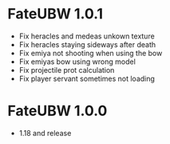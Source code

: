 FateUBW 1.0.1
================
- Fix heracles and medeas unkown texture
- Fix heracles staying sideways after death
- Fix emiya not shooting when using the bow
- Fix emiyas bow using wrong model
- Fix projectile prot calculation
- Fix player servant sometimes not loading

FateUBW 1.0.0
================
- 1.18 and release